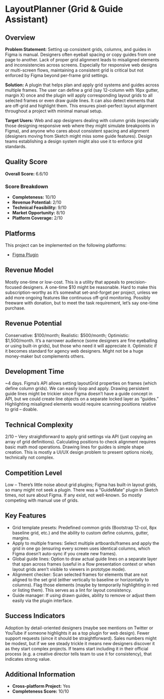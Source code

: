 # LayoutPlanner (Grid & Guide Assistant)

## Overview
**Problem Statement:** Setting up consistent grids, columns, and guides in Figma is manual. Designers often eyeball spacing or copy guides from one page to another. Lack of proper grid alignment leads to misaligned elements and inconsistencies across screens. Especially for responsive web designs or multi-screen flows, maintaining a consistent grid is critical but not enforced by Figma beyond per-frame grid settings.

**Solution:** A plugin that helps plan and apply grid systems and guides across multiple frames. The user can define a grid (say 12-column with 16px gutter, margin X) once and the plugin will apply corresponding layout grids to all selected frames or even draw guide lines. It can also detect elements that are off-grid and highlight them. This ensures pixel-perfect layout alignment throughout a project with minimal manual setup.

**Target Users:** Web and app designers dealing with column grids (especially those designing responsive web where they might simulate breakpoints in Figma), and anyone who cares about consistent spacing and alignment (designers moving from Sketch might miss some guide features). Design teams establishing a design system might also use it to enforce grid standards.

## Quality Score
**Overall Score:** 6.6/10

### Score Breakdown
- **Completeness:** 10/10
- **Revenue Potential:** 2/10
- **Technical Feasibility:** 9/10
- **Market Opportunity:** 8/10
- **Platform Coverage:** 2/10

## Platforms
This project can be implemented on the following platforms:
- [Figma Plugin](./platforms/figma-plugin/)

## Revenue Model
Mostly one-time or low-cost. This is a utility that appeals to precision-focused designers. A one-time $10 might be reasonable. Hard to make this subscription-worthy as it’s somewhat set-and-forget per project, unless we add more ongoing features like continuous off-grid monitoring. Possibly freeware with donation, but to meet the task requirement, let’s say one-time purchase.

## Revenue Potential
Conservative: $100/month; Realistic: $500/month; Optimistic: $1,500/month. It’s a narrower audience (some designers are fine eyeballing or using built-in grids), but those who need it will appreciate it. Optimistic if it becomes standard for agency web designers. Might not be a huge money-maker but complements others.

## Development Time
~4 days. Figma’s API allows setting layoutGrid properties on frames (which define column grids). We can easily loop and apply. Drawing persistent guide lines might be trickier since Figma doesn’t have a guide concept in API, but we could create line objects on a separate locked layer as “guides.” Highlighting misaligned elements would require scanning positions relative to grid – doable.

## Technical Complexity
2/10 – Very straightforward to apply grid settings via API (just copying an array of grid definitions). Calculating positions to check alignment requires basic math mod operations. Drawing lines for guides is simple shape creation. This is mostly a UI/UX design problem to present options nicely, technically not complex.

## Competition Level
Low – There’s little noise about grid plugins; Figma has built-in layout grids, so many might not seek a plugin. There was a “GuideMate” plugin in Sketch times, not sure about Figma. If any exist, not well-known. So mostly competing with manual use of grids.

## Key Features
- Grid template presets: Predefined common grids (Bootstrap 12-col, 8px baseline grid, etc.) and the ability to custom define columns, gutter, margins.
- Apply to multiple frames: Select multiple artboards/frames and apply the grid in one go (ensuring every screen uses identical columns, which Figma doesn’t auto-sync if you create new frames).
- Global guide lines: Option to draw actual guide lines on a separate layer that span across frames (useful in a flow presentation context or when layout grids aren’t visible to viewers in prototype mode).
- Alignment checker: Scan selected frames for elements that are not aligned to the set grid (either vertically to baseline or horizontally to columns). Flag those elements (maybe by temporarily highlighting in red or listing them). This serves as a lint for layout consistency.
- Guide manager: If using drawn guides, ability to remove or adjust them easily via the plugin interface.

## Success Indicators
Adoption by detail-oriented designers (maybe see mentions on Twitter or YouTube if someone highlights it as a top plugin for web design). Fewer support requests (since it should be straightforward). Sales numbers might be modest, but if we see steady trickle it means new designers discover it as they start complex projects. If teams start including it in their official process (e.g. a creative director tells team to use it for consistency), that indicates strong value.

## Additional Information
- **Cross-platform Project:** Yes
- **Completeness Score:** 10/10
